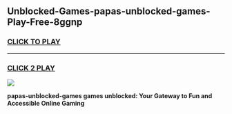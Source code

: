 
## Unblocked-Games-papas-unblocked-games-Play-Free-8ggnp
<h3>
<a href="https://premium76.site?title=papas-unblocked-games&ref=09A">CLICK TO PLAY</a></h3>
<hr>

<h3>
<a href="https://premium76.site?title=papas-unblocked-games&ref=09A">CLICK 2 PLAY</a>
  
</h3>

<a href="https://premium76.site?title=papas-unblocked-games&ref=09A"><img src="https://clearcache.store/games.png"></a>


**papas-unblocked-games games unblocked: Your Gateway to Fun and Accessible Online Gaming**
